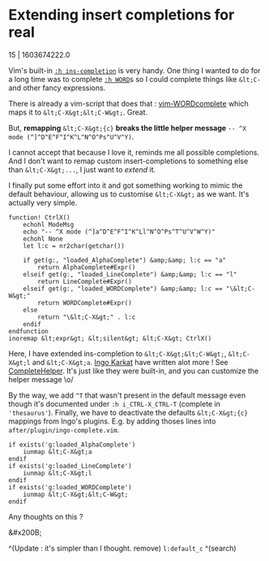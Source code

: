 # Extending insert completions for real

15 | 1603674222.0

Vim's built-in [`:h ins-completion`](https://vimhelp.org/insert.txt.html#ins-completion) is very handy. One thing I wanted to do for a long time was to complete [`:h WORD`](https://vimhelp.org/motion.txt.html#WORD)s so I could complete things like `&lt;C-` and other fancy expressions.

There is already a vim-script that does that : [vim-WORDcomplete](https://www.vim.org/scripts/script.php?script_id=5613) which maps it to `&lt;C-X&gt;&lt;C-W&gt;`. Great.

But, **remapping** `&lt;C-X&gt;{c}` **breaks the little helper message** `-- ^X mode (^]^D^E^F^I^K^L^N^O^Ps^U^V^Y)`.

I cannot accept that because I love it, reminds me all possible completions. And I don't want to remap custom insert-completions to something else than `&lt;C-X&gt;...`, I just want to *extend* it.

I finally put some effort into it and got something working to mimic the default behaviour, allowing us to customise `&lt;C-X&gt;` as we want. It's actually very simple.

    function! CtrlX()
        echohl ModeMsg
        echo "-- ^X mode (^]a^D^E^F^I^K^Ll^N^O^Ps^T^U^V^W^Y)"
        echohl None
        let l:c = nr2char(getchar())
    
        if get(g:, "loaded_AlphaComplete") &amp;&amp; l:c == "a"
            return AlphaComplete#Expr()
        elseif get(g:, "loaded_LineComplete") &amp;&amp; l:c == "l"
            return LineComplete#Expr()
        elseif get(g:, "loaded_WORDComplete") &amp;&amp; l:c == "\&lt;C-W&gt;"
            return WORDComplete#Expr()
        else
            return "\&lt;C-X&gt;" . l:c
        endif
    endfunction
    inoremap &lt;expr&gt; &lt;silent&gt; &lt;C-X&gt; CtrlX()

Here, I have extended ins-completion to `&lt;C-X&gt;&lt;C-W&gt;`, `&lt;C-X&gt;l` and `&lt;C-X&gt;a`. [Ingo Karkat](https://github.com/inkarkat) have written alot more ! See [CompleteHelper](https://www.vim.org/scripts/script.php?script_id=3914). It's just like they were built-in, and you can customize the helper message \\o/

By the way, we add `^T` that wasn't present in the default message even though it's documented under `:h i_CTRL-X_CTRL-T` (complete in `'thesaurus'`). Finally, we have to deactivate the defaults `&lt;C-X&gt;{c}` mappings from Ingo's plugins. E.g. by adding thoses lines into `after/plugin/ingo-complete.vim`.

    if exists('g:loaded_AlphaComplete')
        iunmap &lt;C-X&gt;a
    endif
    if exists('g:loaded_LineComplete')
        iunmap &lt;C-X&gt;l
    endif
    if exists('g:loaded_WORDComplete')
        iunmap &lt;C-X&gt;&lt;C-W&gt;
    endif

Any thoughts on this ?

&amp;#x200B;

^(Update : it's simpler than I thought. remove) `l:default_c` ^(search)